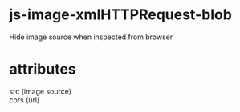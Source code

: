 # js-image-xmlHTTPRequest-blob
Hide image source when inspected from browser

# attributes
src (image source)<br>
cors (url)
